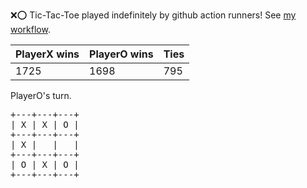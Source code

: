 :x::o: Tic-Tac-Toe played indefinitely by github action runners! See [my workflow](.github/workflows/play.yaml).

|PlayerX wins|PlayerO wins|Ties|
|-|-|-|
|1725|1698|795|

PlayerO's turn.

<pre>
+---+---+---+
| X | X | O |
+---+---+---+
| X |   |   |
+---+---+---+
| O | X | O |
+---+---+---+
</pre>